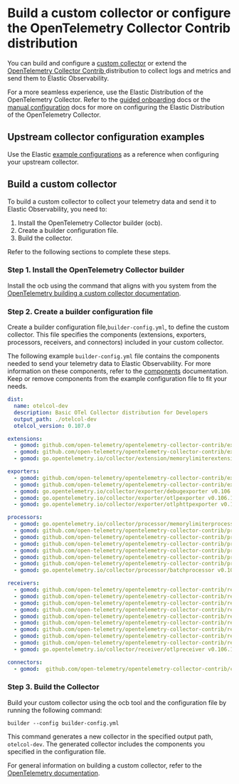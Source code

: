 # Build a custom collector or configure the OpenTelemetry Collector Contrib distribution

You can build and configure a [custom collector](https://opentelemetry.io/docs/collector/custom-collector/) or extend the [OpenTelemetry Collector Contrib ](https://github.com/open-telemetry/opentelemetry-collector-contrib) distribution to collect logs and metrics and send them to Elastic Observability.

For a more seamless experience, use the Elastic Distribution of the OpenTelemetry Collector.
Refer to the [guided onboarding](guided-onboarding.md) docs or the [manual configuration](manual-configuration.md) docs for more on configuring the Elastic Distribution of the OpenTelemetry Collector.

## Upstream collector configuration examples

Use the Elastic [example configurations](https://github.com/elastic/elastic-agent/tree/main/internal/pkg/otel/samples) as a reference when configuring your upstream collector.

## Build a custom collector

To build a custom collector to collect your telemetry data and send it to Elastic Observability, you need to:

1. Install the OpenTelemetry Collector builder (ocb).
1. Create a builder configuration file.
1. Build the collector.

Refer to the following sections to complete these steps.

### Step 1. Install the OpenTelemetry Collector builder
Install the ocb using the command that aligns with you system from the [OpenTelemetry building a custom collector documentation](https://opentelemetry.io/docs/collector/custom-collector/#step-1---install-the-builder).

### Step 2. Create a builder configuration file
Create a builder configuration file,`builder-config.yml`, to define the custom collector. This file specifies the components (extensions, exporters, processors, receivers, and connectors) included in your custom collector.

The following example `builder-config.yml` file contains the components needed to send your telemetry data to Elastic Observability. For more information on these components, refer to the [components](collector-components.md) documentation. Keep or remove components from the example configuration file to fit your needs.

``` yaml
dist:
  name: otelcol-dev
  description: Basic OTel Collector distribution for Developers
  output_path: ./otelcol-dev
  otelcol_version: 0.107.0

extensions:
  - gomod: github.com/open-telemetry/opentelemetry-collector-contrib/extension/healthcheckextension v0.106.1
  - gomod: github.com/open-telemetry/opentelemetry-collector-contrib/extension/storage/filestorage v0.106.1
  - gomod: go.opentelemetry.io/collector/extension/memorylimiterextension v0.106.1

exporters:
  - gomod: github.com/open-telemetry/opentelemetry-collector-contrib/exporter/elasticsearchexporter v0.106.1
  - gomod: github.com/open-telemetry/opentelemetry-collector-contrib/exporter/fileexporter v0.106.1
  - gomod: go.opentelemetry.io/collector/exporter/debugexporter v0.106.1
  - gomod: go.opentelemetry.io/collector/exporter/otlpexporter v0.106.1
  - gomod: go.opentelemetry.io/collector/exporter/otlphttpexporter v0.106.1

processors:
  - gomod: go.opentelemetry.io/collector/processor/memorylimiterprocessor v0.106.1
  - gomod: github.com/open-telemetry/opentelemetry-collector-contrib/processor/attributesprocessor v0.106.1
  - gomod: github.com/open-telemetry/opentelemetry-collector-contrib/processor/filterprocessor v0.106.1
  - gomod: github.com/open-telemetry/opentelemetry-collector-contrib/processor/k8sattributesprocessor v0.106.1
  - gomod: github.com/open-telemetry/opentelemetry-collector-contrib/processor/resourcedetectionprocessor v0.106.1
  - gomod: github.com/open-telemetry/opentelemetry-collector-contrib/processor/resourceprocessor v0.106.1
  - gomod: github.com/open-telemetry/opentelemetry-collector-contrib/processor/transformprocessor v0.106.1
  - gomod: go.opentelemetry.io/collector/processor/batchprocessor v0.106.1

receivers:
  - gomod: github.com/open-telemetry/opentelemetry-collector-contrib/receiver/jaegerreceiver v0.106.1
  - gomod: github.com/open-telemetry/opentelemetry-collector-contrib/receiver/prometheusreceiver v0.106.1
  - gomod: github.com/open-telemetry/opentelemetry-collector-contrib/receiver/zipkinreceiver v0.106.1
  - gomod: github.com/open-telemetry/opentelemetry-collector-contrib/receiver/filelogreceiver v0.106.1
  - gomod: github.com/open-telemetry/opentelemetry-collector-contrib/receiver/hostmetricsreceiver v0.106.1
  - gomod: github.com/open-telemetry/opentelemetry-collector-contrib/receiver/httpcheckreceiver v0.106.1
  - gomod: github.com/open-telemetry/opentelemetry-collector-contrib/receiver/k8sclusterreceiver v0.106.1
  - gomod: github.com/open-telemetry/opentelemetry-collector-contrib/receiver/k8sobjectsreceiver v0.106.1
  - gomod: github.com/open-telemetry/opentelemetry-collector-contrib/receiver/kubeletstatsreceiver v0.106.1
  - gomod: go.opentelemetry.io/collector/receiver/otlpreceiver v0.106.1

connectors:
  - gomod: 	github.com/open-telemetry/opentelemetry-collector-contrib/connector/spanmetricsconnector v0.106.1
```

### Step 3. Build the Collector
Build your custom collector using the ocb tool and the configuration file by running the following command:

`builder --config builder-config.yml`

This command generates a new collector in the specified output path, `otelcol-dev`. The generated collector includes the components you specified in the configuration file.

For general information on building a custom collector, refer to the [OpenTelemetry documentation](https://opentelemetry.io/docs/collector/custom-collector/#step-1---install-the-builder).
